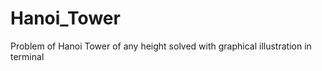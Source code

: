 Hanoi_Tower
===========

Problem of Hanoi Tower of any height solved with graphical illustration in terminal

